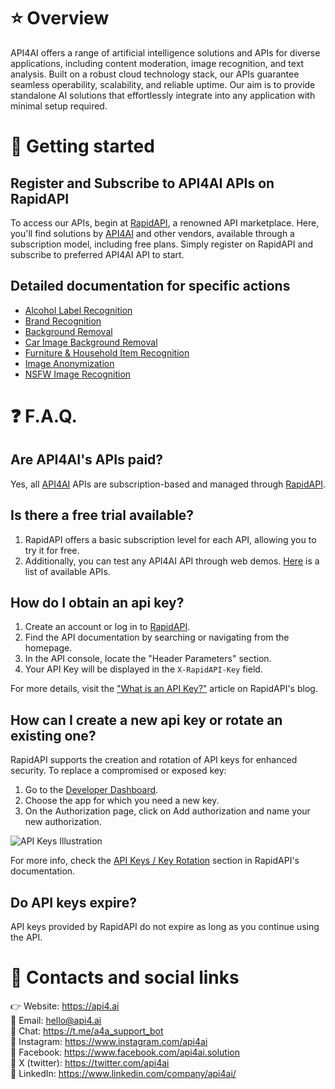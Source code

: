 # ⭐️ Overview

API4AI offers a range of artificial intelligence solutions and APIs for diverse applications, including content moderation, image recognition, and text analysis. Built on a robust cloud technology stack, our APIs guarantee seamless operability, scalability, and reliable uptime. Our aim is to provide standalone AI solutions that effortlessly integrate into any application with minimal setup required.



# 🚀 Getting started

## Register and Subscribe to API4AI APIs on RapidAPI

To access our APIs, begin at [RapidAPI](https://rapidapi.com/), a renowned API marketplace. Here, you'll find solutions by [API4AI](https://rapidapi.com/api4ai-api4ai-default) and other vendors, available through a subscription model, including free plans. Simply register on RapidAPI and subscribe to preferred API4AI API to start.


## Detailed documentation for specific actions

- [Alcohol Label Recognition](actions/alcohol-label-recognition/README.md)
- [Brand Recognition](actions/brand-recognition/README.md)
- [Background Removal](actions/background-removal/README.md)
- [Car Image Background Removal](actions/car-image-background-removal/README.md)
- [Furniture & Household Item Recognition](actions/furniture-and-household-item-recognition/README.md)
- [Image Anonymization](actions/image-anonymization/README.md)
- [NSFW Image Recognition](actions/nsfw-image-recognition/README.md)



# ❓ F.A.Q.

## Are API4AI's APIs paid?

Yes, all [API4AI](https://api4.ai) APIs are subscription-based and managed through [RapidAPI](https://rapidapi.com/).


## Is there a free trial available?

1. RapidAPI offers a basic subscription level for each API, allowing you to try it for free.
2. Additionally, you can test any API4AI API through web demos. [Here](https://api4.ai/apis) is a list of available APIs.


## How do I obtain an api key?

1. Create an account or log in to [RapidAPI](https://rapidapi.com/).
2. Find the API documentation by searching or navigating from the homepage.
3. In the API console, locate the "Header Parameters" section.
4. Your API Key will be displayed in the `X-RapidAPI-Key` field.

For more details, visit the ["What is an API Key?"](https://rapidapi.com/blog/api-glossary/api-key) article on RapidAPI's blog.


## How can I create a new api key or rotate an existing one?

RapidAPI supports the creation and rotation of API keys for enhanced security. To replace a compromised or exposed key:

1. Go to the [Developer Dashboard](https://rapidapi.com/developer/dashboard).
2. Choose the app for which you need a new key.
3. On the Authorization page, click on Add authorization and name your new authorization.

![API Keys Illustration](https://files.readme.io/1cd7723-small-api-keys.png)

For more info, check the [API Keys / Key Rotation](https://docs.rapidapi.com/docs/keys-and-key-rotation) section in RapidAPI's documentation.


## Do API keys expire?

API keys provided by RapidAPI do not expire as long as you continue using the API.



# 📌 Contacts and social links

👉️️ Website: https://api4.ai  
📩 Email: hello@api4.ai  
💬 Chat: https://t.me/a4a_support_bot  
🔗 Instagram: https://www.instagram.com/api4ai  
🔗 Facebook: https://www.facebook.com/api4ai.solution  
🔗 X (twitter): https://twitter.com/api4ai  
🔗 LinkedIn: https://www.linkedin.com/company/api4ai/
